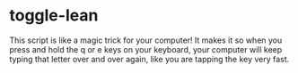 # toggle-lean
This script is like a magic trick for your computer! It makes it so when you press and hold the q or e keys on your keyboard, your computer will keep typing that letter over and over again, like you are tapping the key very fast. 
